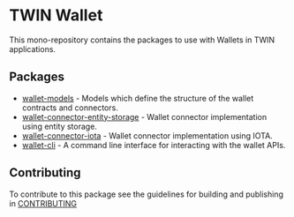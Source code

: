 # TWIN Wallet

This mono-repository contains the packages to use with Wallets in TWIN applications.

## Packages

- [wallet-models](packages/wallet-models/README.md) - Models which define the structure of the wallet contracts and connectors.
- [wallet-connector-entity-storage](packages/wallet-connector-entity-storage/README.md) - Wallet connector implementation using entity storage.
- [wallet-connector-iota](packages/wallet-connector-iota/README.md) - Wallet connector implementation using IOTA.
- [wallet-cli](packages/wallet-cli/README.md) - A command line interface for interacting with the wallet APIs.

## Contributing

To contribute to this package see the guidelines for building and publishing in [CONTRIBUTING](./CONTRIBUTING.md)
